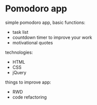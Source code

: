 # Pomodoro app
simple pomodoro app, basic functions:
- task list
- countdown timer to improve your work
- motivational quotes

technologies:
- HTML
- CSS
- jQuery

things to improve app:
- RWD
- code refactoring